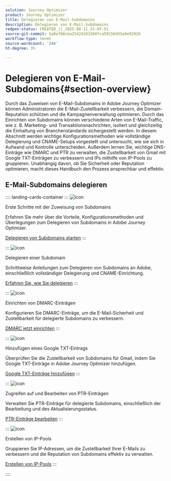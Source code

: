 ```yaml
---
solution: Journey Optimizer
product: Journey Optimizer
title: Delegieren von E-Mail-Subdomains
description: Delegieren von E-Mail-Subdomains
redpen-status: CREATED_||_2025-08-11_21-07-51
source-git-commit: 5a8ef88cba254241933607ca59156d35e0e92926
workflow-type: tm+mt
source-wordcount: '244'
ht-degree: 3%

---
```



# Delegieren von E-Mail-Subdomains{#section-overview}

Durch das Zuweisen von E-Mail-Subdomains in Adobe Journey Optimizer können Administratoren die E-Mail-Zustellbarkeit verbessern, die Domain-Reputation schützen und die Kampagnenverwaltung optimieren. Durch das Einrichten von Subdomains können verschiedene Arten von E-Mail-Traffic, wie z. B. Marketing- und Transaktionsnachrichten, isoliert und gleichzeitig die Einhaltung von Branchenstandards sichergestellt werden. In diesem Abschnitt werden wichtige Konfigurationsmethoden wie vollständige Delegierung und CNAME-Setups vorgestellt und untersucht, wie sie sich in Aufwand und Kontrolle unterscheiden. Außerdem lernen Sie, wichtige DNS-Einträge wie DMARC und PTR zu verwalten, die Zustellbarkeit von Gmail mit Google TXT-Einträgen zu verbessern und IPs mithilfe von IP-Pools zu gruppieren. Unabhängig davon, ob Sie Sicherheit oder Reputation optimieren, macht dieses Handbuch den Prozess ansprechbar und effektiv.

## E-Mail-Subdomains delegieren

:::: landing-cards-container
:::
![icon](https://cdn.experienceleague.adobe.com/icons/circle-play.svg?lang=de)

Erste Schritte mit der Zuweisung von Subdomains

Erfahren Sie mehr über die Vorteile, Konfigurationsmethoden und Überlegungen zum Delegieren von Subdomains in Adobe Journey Optimizer.

[Delegieren von Subdomains starten](../using/configuration/about-subdomain-delegation.md)
:::

:::
![icon](https://cdn.experienceleague.adobe.com/icons/gear.svg?lang=de)

Delegieren einer Subdomain

Schrittweise Anleitungen zum Delegieren von Subdomains an Adobe, einschließlich vollständiger Delegierung und CNAME-Einrichtung.

[Erfahren Sie, wie Sie delegieren](../using/configuration/delegate-subdomain.md)
:::

:::
![icon](https://cdn.experienceleague.adobe.com/icons/shield-halved.svg?lang=de)

Einrichten von DMARC-Einträgen

Konfigurieren Sie DMARC-Einträge, um die E-Mail-Sicherheit und Zustellbarkeit für delegierte Subdomains zu verbessern.

[DMARC jetzt einrichten](../using/configuration/dmarc-record.md)
:::

:::
![icon](https://cdn.experienceleague.adobe.com/icons/bullseye.svg?lang=de)

Hinzufügen eines Google TXT-Eintrags

Überprüfen Sie die Zustellbarkeit von Subdomains für Gmail, indem Sie Google TXT-Einträge in Adobe Journey Optimizer hinzufügen.

[Google TXT-Einträge hinzufügen](../using/configuration/google-txt.md)
:::

:::
![icon](https://cdn.experienceleague.adobe.com/icons/code-branch.svg?lang=de)

Zugreifen auf und Bearbeiten von PTR-Einträgen

Verwalten Sie PTR-Einträge für delegierte Subdomains, einschließlich der Bearbeitung und des Aktualisierungsstatus.

[PTR-Einträge bearbeiten](../using/configuration/ptr-records.md)
:::

:::
![icon](https://cdn.experienceleague.adobe.com/icons/list-check.svg?lang=de)

Erstellen von IP-Pools

Gruppieren Sie IP-Adressen, um die Zustellbarkeit Ihrer E-Mails zu verbessern und die Reputation von Subdomains effektiv zu verwalten.

[Erstellen von IP-Pools](../using/configuration/ip-pools.md)
:::

::::
